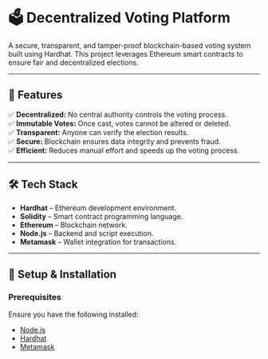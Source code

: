 # 🗳️ Decentralized Voting Platform

A secure, transparent, and tamper-proof blockchain-based voting system built using Hardhat. This project leverages Ethereum smart contracts to ensure fair and decentralized elections.

---

## 🚀 Features
✅ **Decentralized:** No central authority controls the voting process.  
✅ **Immutable Votes:** Once cast, votes cannot be altered or deleted.  
✅ **Transparent:** Anyone can verify the election results.  
✅ **Secure:** Blockchain ensures data integrity and prevents fraud.  
✅ **Efficient:** Reduces manual effort and speeds up the voting process.  

---

## 🛠️ Tech Stack
- **Hardhat** – Ethereum development environment.
- **Solidity** – Smart contract programming language.
- **Ethereum** – Blockchain network.
- **Node.js** – Backend and script execution.
- **Metamask** – Wallet integration for transactions.

---

## 🔧 Setup & Installation
### Prerequisites
Ensure you have the following installed:
- [Node.js](https://nodejs.org/)
- [Hardhat](https://hardhat.org/)
- [Metamask](https://metamask.io/)

